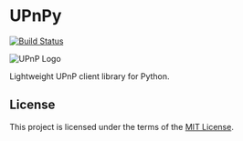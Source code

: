 # UPnPy
[![Build Status](https://travis-ci.org/5kyc0d3r/upnpy.svg?branch=master)](https://travis-ci.org/5kyc0d3r/upnpy)

![UPnP Logo](https://i.imgur.com/q7AeeSi.png "UPnP logo")

Lightweight UPnP client library for Python.

## License
This project is licensed under the terms of the [MIT License](https://github.com/5kyc0d3r/upnpy/blob/master/LICENSE).
